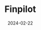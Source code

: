 ---  
layout: startup_page  
title: "Finpilot"  
id: "finpilot.ai"  
permalink: "/finpilotfinpilot.ai02222024/"  
website: "https://www.finpilot.ai/"  
funding_round: "Seed"  
funding_amount: "$4M"  
investors: "Madrona, Ascend.vc, angels from leading hedge funds"  
about: "Finpilot is an AI-powered fintech company that helps financial analysts extract knowledge from unstructured financial data. Its platform provides a conversational interface to query data and generate reports, significantly boosting analyst productivity and enabling them to uncover valuable insights faster."  
markets: "Fintech, AI, Cloud Data Services, Predictive Analytics, Software, Financial Software, Media and Information Services (B2B), Business/Productivity Software"  
hq: "Seattle, Washington, United States"  
founded_year: "2023"  
linkedin: "https://www.linkedin.com/company/finpilot-ai"  
twitter: "https://twitter.com/Finpilot_AI"  
instagram: ""  
facebook: ""  
crunchbase: "https://www.crunchbase.com/organization/finpilot"  
pitchbook: "https://pitchbook.com/profiles/company/529739-56"  

date_display: "22-Feb-2024"  
date: "2024-02-22"

# SEO Optimization  
meta_title: "Finpilot - Seed Funding ($4M)"  
meta_description: "Finpilot, Finpilot is an AI-powered fintech company that helps financial analysts extract knowledge from unstructured financial data. Its platform provides a co..."  
meta_keywords: "Finpilot, Fintech, AI, Cloud Data Services, Predictive Analytics, Software, Financial Software, Media and Information Services (B2B), Business/Productivity Software, Seed funding"  
canonical_url: "https://startup.projectstartups.com/finpilotfinpilot.ai02222024/"  
---